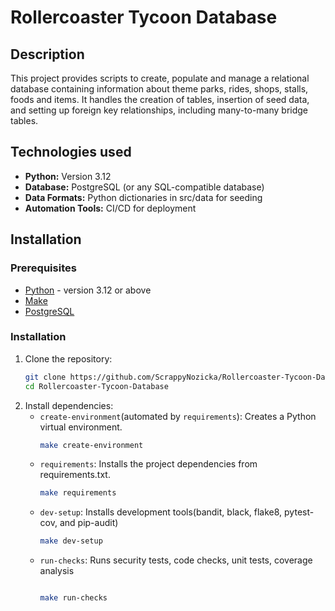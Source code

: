 # Rollercoaster Tycoon Database

## Description
This project provides scripts to create, populate and manage a relational database containing information about theme parks, rides, shops, stalls, foods and items. It handles the creation of tables, insertion of seed data, and setting up foreign key relationships, including many-to-many bridge tables.


## Technologies used
- **Python:** Version 3.12
- **Database:** PostgreSQL (or any SQL-compatible database)
- **Data Formats:** Python dictionaries in src/data for seeding
- **Automation Tools:**  CI/CD for deployment

## Installation

### Prerequisites
- [Python](https://www.python.org/downloads/) - version 3.12 or above
- [Make](https://www.gnu.org/software/make/)
- [PostgreSQL](https://www.postgresql.org/docs/l)

### Installation

1. Clone the repository:
   ```bash
   git clone https://github.com/ScrappyNozicka/Rollercoaster-Tycoon-Database.git
   cd Rollercoaster-Tycoon-Database
2. Install dependencies:
    - `create-environment`(automated by `requirements`): Creates a Python virtual environment.
        ```bash
        make create-environment
    - `requirements`: Installs the project dependencies from requirements.txt.
        ```bash
        make requirements
    - `dev-setup`: Installs development tools(bandit, black, flake8, pytest-cov, and pip-audit)
        ```bash
        make dev-setup
    - `run-checks`: Runs security tests, code checks, unit tests, coverage analysis
        ```bash

        make run-checks
